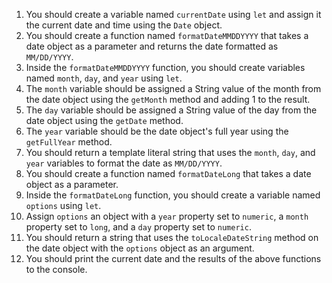 1. You should create a variable named `currentDate` using `let` and assign it the current date and time using the `Date` object.
1. You should create a function named `formatDateMMDDYYYY` that takes a date object as a parameter and returns the date formatted as `MM/DD/YYYY`.
1. Inside the `formatDateMMDDYYYY` function, you should create variables named `month`, `day`, and `year` using `let`.
1. The `month` variable should be assigned a String value of the month from the date object using the `getMonth` method and adding 1 to the result.
1. The `day` variable should be assigned a String value of the day from the date object using the `getDate` method.
1. The `year` variable should be the date object's full year using the `getFullYear` method.
1. You should return a template literal string that uses the `month`, `day`, and `year` variables to format the date as `MM/DD/YYYY`.
1. You should create a function named `formatDateLong` that takes a date object as a parameter.
1. Inside the `formatDateLong` function, you should create a variable named `options` using `let`.
1. Assign `options` an object with a `year` property set to `numeric`, a `month` property set to `long`, and a `day` property set to `numeric`.
1. You should return a string that uses the `toLocaleDateString` method on the date object with the `options` object as an argument.
1. You should print the current date and the results of the above functions to the console.

